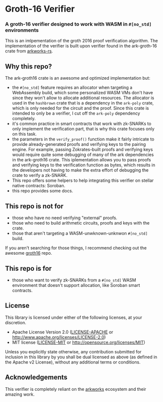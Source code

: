 # Groth-16 Verifier
### A groth-16 verifier designed to work with WASM in `#[no_std]` environments

This is an imlpementation of the groth 2016 proof verification algorithm. The implementation of the verifier is built upon verifier found in the ark-groth-16 crate from [arkworks-rs](https://arkworks.rs).

## Why this repo?

The ark-groth16 crate is an awesome and optimized implementation but:
* the `#[no_std]` feature requires an allocator when targeting a WebAssembly build, which some personalized WASM VMs don't have since they won't allow to allocate additional resources. The allocator is used in the `hashbrown` crate that is a dependency in the `ark-poly` crate, which is only needed for the circuit and the proof. Since this crate is intended to only be a verifier, I cut off the `ark-poly` dependency completely.
* it's common practice in smart contracts that work with zk-SNARKs to only implement the verification part, that is why this crate focuses only on this task.
* the parameters in the `verify_proof()` function make it fairly intricate to provide already-generated proofs and verifying keys to the pairing engine. For example, passing Zokrates-built proofs and verifying keys would require quite some debugging of many of the ark dependencies in the ark-groth16 crate. This iplementation allows you to pass proofs and verifying keys to the verification function as bytes, which results in the developers not having to make the extra effort of debugging the crate to verify a zk-SNARK.
* This repo offers some helpers to help integrating this verifier on stellar native contracts: Soroban.
* this repo provides some docs.

## This repo is not for
* those who have no need verifying "external" proofs.
* those who need to build arithmetic circuits, proofs and keys with the crate.
* those that aren't targeting a WASM-unwknown-unknwon `#[no_std]` build.

If you aren't searching for those things, I recommend checking out the awesome [groth16](https://github.com/arkworks-rs/groth16) repo.

## This repo is for
* those who want to verify zk-SNARKs from a `#[no_std]` WASM environment that doesn't support allocation, like Soroban smart contracts.

## License

This library is licensed under either of the following licenses, at your discretion.

 * Apache License Version 2.0 ([LICENSE-APACHE](LICENSE-APACHE) or http://www.apache.org/licenses/LICENSE-2.0)
 * MIT license ([LICENSE-MIT](LICENSE-MIT) or http://opensource.org/licenses/MIT)

Unless you explicitly state otherwise, any contribution submitted for inclusion in this library by you shall be dual licensed as above (as defined in the Apache v2 License), without any additional terms or conditions.

## Acknowledgements

This verifier is completely reliant on the [arkworks](https://arkworks.rs/) ecosystem and their amazing work.
